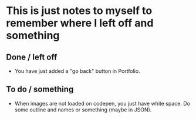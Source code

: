 # This is just notes to myself to remember where I left off and something

## Done / left off
- You have just added a "go back" button in Portfolio.

## To do / something
- When images are not loaded on codepen, you just have white space. Do some outline and names or something (maybe in JSON).
